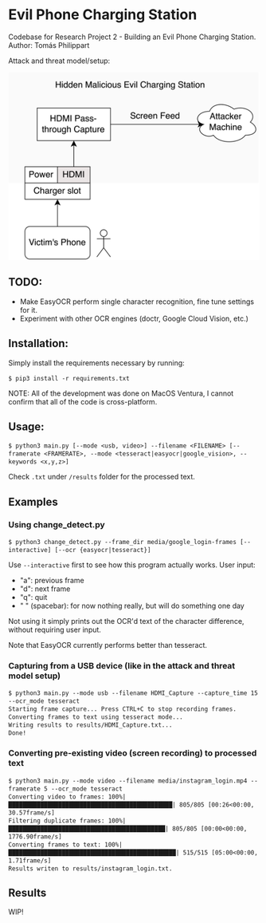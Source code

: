 # Evil Phone Charging Station
Codebase for Research Project 2 - Building an Evil Phone Charging Station. 
Author: Tomás Philippart

Attack and threat model/setup:

![Attack model](docs/AttackAndThreatModel.png)


## TODO:

- Make EasyOCR perform single character recognition, fine tune settings for it.
- Experiment with other OCR engines (doctr, Google Cloud Vision, etc.)

## Installation:

Simply install the requirements necessary by running:

```console
$ pip3 install -r requirements.txt
```

NOTE: All of the development was done on MacOS Ventura, I cannot confirm that all of the code is cross-platform.

## Usage: 

```console
$ python3 main.py [--mode <usb, video>] --filename <FILENAME> [--framerate <FRAMERATE>, --mode <tesseract|easyocr|google_vision>, --keywords <x,y,z>]
```

Check ``.txt`` under ``/results`` folder for the processed text.

## Examples

### Using change_detect.py

```console
$ python3 change_detect.py --frame_dir media/google_login-frames [--interactive] [--ocr {easyocr|tesseract}]
```

Use ``--interactive`` first to see how this program actually works. User input:
  * "a": previous frame
  * "d": next frame
  * "q": quit
  * " " (spacebar): for now nothing really, but will do something one day

Not using it simply prints out the OCR'd text of the character difference, without requiring user input.

Note that EasyOCR currently performs better than tesseract.

### Capturing from a USB device (like in the attack and threat model setup)

```console
$ python3 main.py --mode usb --filename HDMI_Capture --capture_time 15 --ocr_mode tesseract
Starting frame capture... Press CTRL+C to stop recording frames.
Converting frames to text using tesseract mode...
Writing results to results/HDMI_Capture.txt...
Done!
```

### Converting pre-existing video (screen recording) to processed text

```console
$ python3 main.py --mode video --filename media/instagram_login.mp4 --framerate 5 --ocr_mode tesseract
Converting video to frames: 100%|██████████████████████████████████████████████| 805/805 [00:26<00:00, 30.57frame/s]
Filtering duplicate frames: 100%|████████████████████████████████████████████| 805/805 [00:00<00:00, 1776.90frame/s]
Converting frames to text: 100%|███████████████████████████████████████████████| 515/515 [05:00<00:00,  1.71frame/s]
Results writen to results/instagram_login.txt.
```

## Results

WIP!